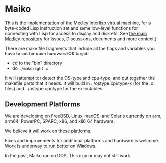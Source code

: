 # Maiko

This is the implementation of the Medley Interlisp virtual machine, for a
byte-coded Lisp instruction set and some low-level functions for
connecting with Lisp for access to display and disk etc.
See [the main Medley repository](https://github.org/Interlisp/medley) for
Issues, Discussions, documents and more context.)

There are make file fragments that include all the flags and
variables you have to set for each hardware/OS target.

- cd to the "bin" directory
- do `./makeright x`

It will (attempt to) detect the OS-type and cpu-type, and put
together the makefile parts that it needs. 
It will build in ../ostype.cputype-x (for the .o files) and
../ostype.cputype for the executables.

## Development Platforms

We are developing on FreeBSD, Linux, macOS, and Solaris currently
on arm, arm64, PowerPC, SPARC, x86, and x86_64 hardware.

We believe it will work on these platforms.

Fixes and improvements for additional platforms and hardware is
welcome. Work is underway to run better on Windows.

In the past, Maiko ran on DOS. This may or may not still work.
